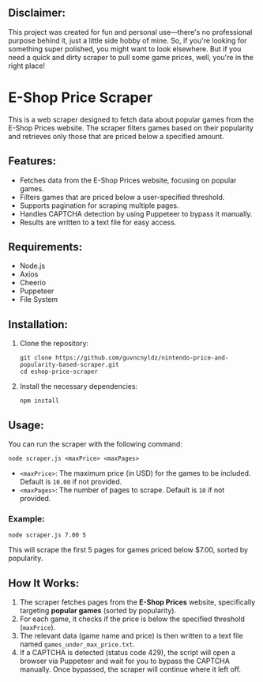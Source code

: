 ## Disclaimer:
This project was created for fun and personal use—there's no professional purpose behind it, just a little side hobby of mine. So, if you're looking for something super polished, you might want to look elsewhere. But if you need a quick and dirty scraper to pull some game prices, well, you're in the right place!

# E-Shop Price Scraper

This is a web scraper designed to fetch data about popular games from the E-Shop Prices website. The scraper filters games based on their popularity and retrieves only those that are priced below a specified amount.

## Features:
- Fetches data from the E-Shop Prices website, focusing on popular games.
- Filters games that are priced below a user-specified threshold.
- Supports pagination for scraping multiple pages.
- Handles CAPTCHA detection by using Puppeteer to bypass it manually.
- Results are written to a text file for easy access.

## Requirements:
- Node.js
- Axios
- Cheerio
- Puppeteer
- File System

## Installation:

1. Clone the repository:
   ```
   git clone https://github.com/guvncnyldz/nintendo-price-and-popularity-based-scraper.git
   cd eshop-price-scraper
   ```

2. Install the necessary dependencies:
   ```
   npm install
   ```

## Usage:

You can run the scraper with the following command:
```
node scraper.js <maxPrice> <maxPages>
```

- `<maxPrice>`: The maximum price (in USD) for the games to be included. Default is `10.00` if not provided.
- `<maxPages>`: The number of pages to scrape. Default is `10` if not provided.

### Example:
```
node scraper.js 7.00 5
```

This will scrape the first 5 pages for games priced below $7.00, sorted by popularity.

## How It Works:

1. The scraper fetches pages from the **E-Shop Prices** website, specifically targeting **popular games** (sorted by popularity).
2. For each game, it checks if the price is below the specified threshold (`maxPrice`).
3. The relevant data (game name and price) is then written to a text file named `games_under_max_price.txt`.
4. If a CAPTCHA is detected (status code 429), the script will open a browser via Puppeteer and wait for you to bypass the CAPTCHA manually. Once bypassed, the scraper will continue where it left off.
